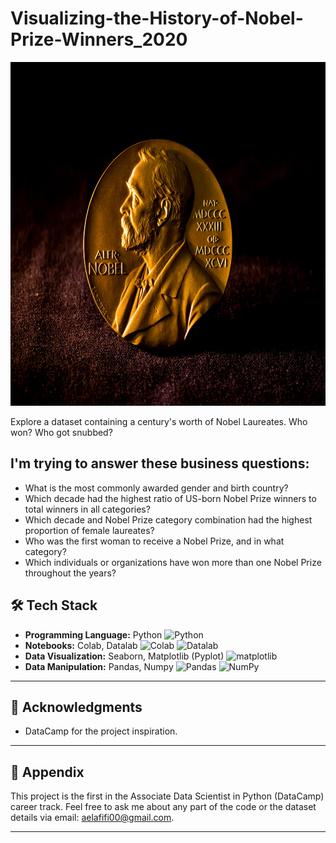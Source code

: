 # Visualizing-the-History-of-Nobel-Prize-Winners_2020

<img src="./NOBEL.png" alt="Project Logo" width="700" height="550">

Explore a dataset containing a century's worth of Nobel Laureates. Who won? Who got snubbed?

<h2> I'm trying to answer these business questions: </h2>

<ul>
  <li>What is the most commonly awarded gender and birth country?</li>
  <li>Which decade had the highest ratio of US-born Nobel Prize winners to total winners in all categories?</li>
  <li>Which decade and Nobel Prize category combination had the highest proportion of female laureates?</li>
  <li>Who was the first woman to receive a Nobel Prize, and in what category?</li>
  <li>Which individuals or organizations have won more than one Nobel Prize throughout the years?</li>
</ul>

## 🛠️ Tech Stack

-  **Programming Language:** Python ![Python](https://img.shields.io/badge/Python-3776AB?style=for-the-badge&logo=python&logoColor=white)
- **Notebooks:** Colab, Datalab ![Colab](https://img.shields.io/badge/Colab-F9AB00?style=for-the-badge&logo=google-colab&color=525252) ![Datalab](https://img.shields.io/badge/Datalab-4285F4?style=for-the-badge&logo=google&logoColor=white) 
- **Data Visualization:** Seaborn,  Matplotlib (Pyplot) ![matplotlib](https://img.shields.io/badge/matplotlib-ffffff?style=for-the-badge&logo=matplotlib&logoColor=black) 
-  **Data Manipulation:** Pandas, Numpy ![Pandas](https://img.shields.io/badge/Pandas-150458?style=for-the-badge&logo=pandas&logoColor=white) ![NumPy](https://img.shields.io/badge/NumPy-013243?style=for-the-badge&logo=numpy&logoColor=white)

---


## 🙏 Acknowledgments
- DataCamp for the project inspiration.

---

## 📄 Appendix

This project is the first in the Associate Data Scientist in Python (DataCamp) career track. Feel free to ask me about any part of the code or the dataset details via email: [aelafifi00@gmail.com](mailto:aelafifi00@gmail.com).

---
